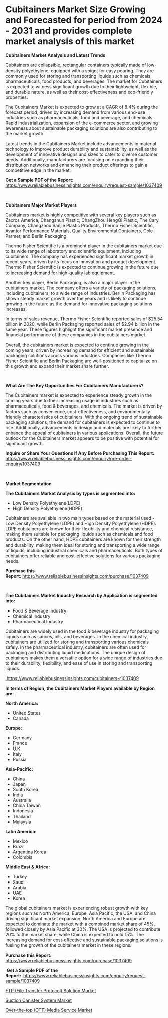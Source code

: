 <p><h1>Cubitainers Market Size Growing and Forecasted for period from 2024 - 2031 and provides complete market analysis of this market</h1></p><p><strong>Cubitainers Market Analysis and Latest Trends</strong></p>
<p><p>Cubitainers are collapsible, rectangular containers typically made of low-density polyethylene, equipped with a spigot for easy pouring. They are commonly used for storing and transporting liquids such as chemicals, pharmaceuticals, food products, and beverages. The market for Cubitainers is expected to witness significant growth due to their lightweight, flexible, and durable nature, as well as their cost-effectiveness and eco-friendly properties.</p><p>The Cubitainers Market is expected to grow at a CAGR of 8.4% during the forecast period, driven by increasing demand from various end-use industries such as pharmaceuticals, food and beverage, and chemicals. Rapid industrialization, expansion of the e-commerce sector, and growing awareness about sustainable packaging solutions are also contributing to the market growth.</p><p>Latest trends in the Cubitainers Market include advancements in material technology to improve product durability and sustainability, as well as the development of innovative designs and sizes to cater to diverse customer needs. Additionally, manufacturers are focusing on expanding their distribution networks and enhancing their product offerings to gain a competitive edge in the market.</p></p>
<p><strong>Get a Sample PDF of the Report:&nbsp;</strong> <a href="https://www.reliablebusinessinsights.com/enquiry/request-sample/1037409">https://www.reliablebusinessinsights.com/enquiry/request-sample/1037409</a></p>
<p>&nbsp;</p>
<p><strong>Cubitainers Major Market Players</strong></p>
<p><p>Cubitainers market is highly competitive with several key players such as Zacros America, Changshun Plastic, ChangZhou HengQi Plastic, The Cary Company, Changzhou Sanjie Plastic Products, Thermo Fisher Scientific, Avantor Performance Materials, Quality Environmental Containers, Cole-Parmer, and Berlin Packaging.</p><p>Thermo Fisher Scientific is a prominent player in the cubitainers market due to its wide range of laboratory and scientific equipment, including cubitainers. The company has experienced significant market growth in recent years, driven by its focus on innovation and product development. Thermo Fisher Scientific is expected to continue growing in the future due to increasing demand for high-quality lab equipment.</p><p>Another key player, Berlin Packaging, is also a major player in the cubitainers market. The company offers a variety of packaging solutions, including cubitainers, to a wide range of industries. Berlin Packaging has shown steady market growth over the years and is likely to continue growing in the future as the demand for innovative packaging solutions increases.</p><p>In terms of sales revenue, Thermo Fisher Scientific reported sales of $25.54 billion in 2020, while Berlin Packaging reported sales of $2.94 billion in the same year. These figures highlight the significant market presence and financial performance of these companies in the cubitainers market.</p><p>Overall, the cubitainers market is expected to continue growing in the coming years, driven by increasing demand for efficient and sustainable packaging solutions across various industries. Companies like Thermo Fisher Scientific and Berlin Packaging are well-positioned to capitalize on this growth and expand their market share further.</p></p>
<p>&nbsp;</p>
<p><strong>What Are The Key Opportunities For Cubitainers Manufacturers?</strong></p>
<p><p>The Cubitainers market is expected to experience steady growth in the coming years due to their increasing usage in industries such as pharmaceuticals, food & beverages, and chemicals. The market is driven by factors such as convenience, cost-effectiveness, and environmentally friendly characteristics of cubitainers. With the ongoing trend of sustainable packaging solutions, the demand for cubitainers is expected to continue to rise. Additionally, advancements in design and materials are likely to further enhance the appeal of cubitainers in various applications. Overall, the future outlook for the Cubitainers market appears to be positive with potential for significant growth.</p></p>
<p><strong>Inquire or Share Your Questions If Any Before Purchasing This Report:</strong> <a href="https://www.reliablebusinessinsights.com/enquiry/pre-order-enquiry/1037409">https://www.reliablebusinessinsights.com/enquiry/pre-order-enquiry/1037409</a></p>
<p>&nbsp;</p>
<p><strong>Market Segmentation</strong></p>
<p><strong>The Cubitainers Market Analysis by types is segmented into:</strong></p>
<p><ul><li>Low Density Polyethylene(LDPE)</li><li>High Density Polyethylene(HDPE)</li></ul></p>
<p><p>Cubitainers are available in two main types based on the material used - Low Density Polyethylene (LDPE) and High Density Polyethylene (HDPE). LDPE cubitainers are known for their flexibility and chemical resistance, making them suitable for packaging liquids such as chemicals and food products. On the other hand, HDPE cubitainers are known for their strength and durability, making them ideal for storing and transporting a wide range of liquids, including industrial chemicals and pharmaceuticals. Both types of cubitainers offer reliable and cost-effective solutions for various packaging needs.</p></p>
<p><strong>Purchase this Report:&nbsp;</strong><a href="https://www.reliablebusinessinsights.com/purchase/1037409">https://www.reliablebusinessinsights.com/purchase/1037409</a></p>
<p>&nbsp;</p>
<p><strong>The Cubitainers Market Industry Research by Application is segmented into:</strong></p>
<p><ul><li>Food & Beverage Industry</li><li>Chemical Industry</li><li>Pharmaceutical Industry</li></ul></p>
<p><p>Cubitainers are widely used in the food & beverage industry for packaging liquids such as sauces, oils, and beverages. In the chemical industry, cubitainers are utilized for storing and transporting various chemicals safely. In the pharmaceutical industry, cubitainers are often used for packaging and distributing liquid medications. The unique design of cubitainers makes them a versatile option for a wide range of industries due to their durability, flexibility, and ease of use in storing and transporting liquids.</p></p>
<p><a href="https://www.reliablebusinessinsights.com/cubitainers-r1037409">&nbsp;https://www.reliablebusinessinsights.com/cubitainers-r1037409</a></p>
<p><strong>In terms of Region, the Cubitainers Market Players available by Region are:</strong></p>
<p>
    <p> <strong> North America: </strong>
        <ul>
            <li>United States</li>
            <li>Canada</li>
        </ul>
        </p> 
    <p> <strong> Europe: </strong>
        <ul>
            <li>Germany</li>
            <li>France</li>
            <li>U.K.</li>
            <li>Italy</li>
            <li>Russia</li>
        </ul>
        </p> 
    <p> <strong> Asia-Pacific: </strong>
        <ul>
            <li>China</li>
            <li>Japan</li>
            <li>South Korea</li>
            <li>India</li>
            <li>Australia</li>
            <li>China Taiwan</li>
            <li>Indonesia</li>
            <li>Thailand</li>
            <li>Malaysia</li>
        </ul>
        </p> 
    <p> <strong> Latin America: </strong>
        <ul>
            <li>Mexico</li>
            <li>Brazil</li>
            <li>Argentina Korea</li>
            <li>Colombia</li>
        </ul>
        </p> 
    <p> <strong> Middle East & Africa: </strong>
        <ul>
            <li>Turkey</li>
            <li>Saudi</li>
            <li>Arabia</li>
            <li>UAE</li>
            <li>Korea</li>
        </ul>
    </p>
    </p>
<p><p>The global cubitainers market is experiencing robust growth with key regions such as North America, Europe, Asia Pacific, the USA, and China driving significant market expansion. North America and Europe are expected to dominate the market with a combined market share of 45%, followed closely by Asia Pacific at 30%. The USA is projected to contribute 20% to the market share, while China is expected to hold 15%. The increasing demand for cost-effective and sustainable packaging solutions is fueling the growth of the cubitainers market in these regions.</p></p>
<p><strong>Purchase this Report: </strong><a href="https://www.reliablebusinessinsights.com/purchase/1037409">https://www.reliablebusinessinsights.com/purchase/1037409</a></p>
<p>&nbsp;<strong>Get a Sample PDF of the Report:&nbsp;&nbsp;</strong><a href="https://www.reliablebusinessinsights.com/enquiry/request-sample/1037409">https://www.reliablebusinessinsights.com/enquiry/request-sample/1037409</a></p>
<p><strong></strong></p>
<p><p><a href="https://github.com/vimar16th/Market-Research-Report-List-5/blob/main/ftp-file-transfer-protocol-solution-market.md">FTP (File Transfer Protocol) Solution Market</a></p><p><a href="https://view.publitas.com/reportprime-1/global-suction-canister-system-market-size-is-expected-to-experience-a-cagr-of-14-5-through-2024-2031-according-to-industry-projections/">Suction Canister System Market</a></p><p><a href="https://github.com/JameTravis/Market-Research-Report-List-6/blob/main/over-the-top-ott-media-service-market.md">Over-the-top (OTT) Media Service Market</a></p></p>